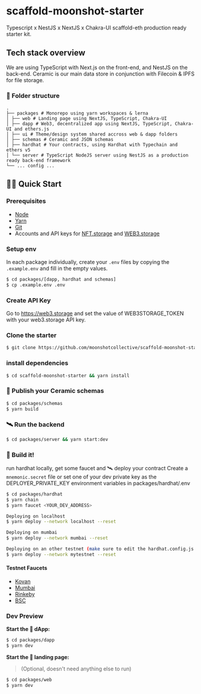 # scaffold-moonshot-starter

Typescript x NestJS x NextJS x Chakra-UI scaffold-eth production ready starter kit.

## Tech stack overview

We are using TypeScript with Next.js on the front-end, and NestJS on the back-end.
Ceramic is our main data store in conjunction with Filecoin & IPFS for file storage.

### 📁 Folder structure

```
.
├── packages # Monorepo using yarn workspaces & lerna
│ ├── web # Landing page using NextJS, TypeScript, Chakra-UI
│ ├── dapp # Web3, decentralized app using NextJS, TypeScript, Chakra-UI and ethers.js
│ ├── ui # Theme/design system shared accross web & dapp folders
│ ├── schemas # Ceramic and JSON schemas
│ ├── hardhat # Your contracts, using Hardhat with Typechain and ethers v5
│ └── server # TypeScript NodeJS server using NestJS as a production ready back-end framework
└── ... config ...
```

## 🏄‍♂️ Quick Start

### Prerequisites

- [Node](https://nodejs.org/en/download/)
- [Yarn](https://classic.yarnpkg.com/en/docs/install/)
- [Git](https://git-scm.com/downloads)
- Accounts and API keys for [NFT.storage](https://nft.storage/) and [WEB3.storage](https://web3.storage/)

### Setup env

In each package individually, create your `.env` files by copying the `.example.env` and fill in the empty values.

```sh
$ cd packages/[dapp, hardhat and schemas]
$ cp .example.env .env
```

### Create API Key

Go to https://web3.storage and set the value of WEB3STORAGE_TOKEN with your web3.storage API key.

### Clone the starter

```sh
$ git clone https://github.com/moonshotcollective/scaffold-moonshot-starter.git
```

### install dependencies

```sh
$ cd scaffold-moonshot-starter && yarn install
```

### 🏺‍ Publish your Ceramic schemas

```sh
$ cd packages/schemas
$ yarn build
```

### 🛰 Run the backend

```sh
$ cd packages/server && yarn start:dev
```

### 👷‍ Build it!

run hardhat locally, get some faucet and 🛰 deploy your contract
Create a `mnemonic.secret` file or set one of your dev private key as the DEPLOYER_PRIVATE_KEY environment variables in packages/hardhat/.env

```sh
$ cd packages/hardhat
$ yarn chain
$ yarn faucet <YOUR_DEV_ADDRESS>

Deploying on localhost
$ yarn deploy --network localhost --reset

Deploying on mumbai
$ yarn deploy --network mumbai --reset

Deploying on an other testnet (make sure to edit the hardhat.config.js first)
$ yarn deploy --network mytestnet --reset
```

#### Testnet Faucets

- [Kovan](https://faucets.chain.link/kovan)
- [Mumbai](https://faucet.polygon.technology/)
- [Rinkeby](https://faucet.rinkeby.io/)
- [BSC](https://testnet.binance.org/faucet-smart)

### Dev Preview

**Start the 📱 dApp:**

```bash
$ cd packages/dapp
$ yarn dev
```

**Start the 📱 landing page:**

> (Optional, doesn't need anything else to run)

```sh
$ cd packages/web
$ yarn dev
```
